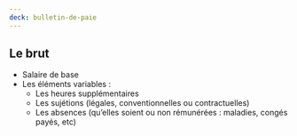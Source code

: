 ```yaml
---
deck: bulletin-de-paie
---
```


## Le brut

* Salaire de base
* Les éléments variables  :
  * Les heures supplémentaires
  * Les sujétions (légales, conventionnelles ou contractuelles)
  * Les absences (qu’elles soient ou non rémunérées : maladies, congés payés, etc)
